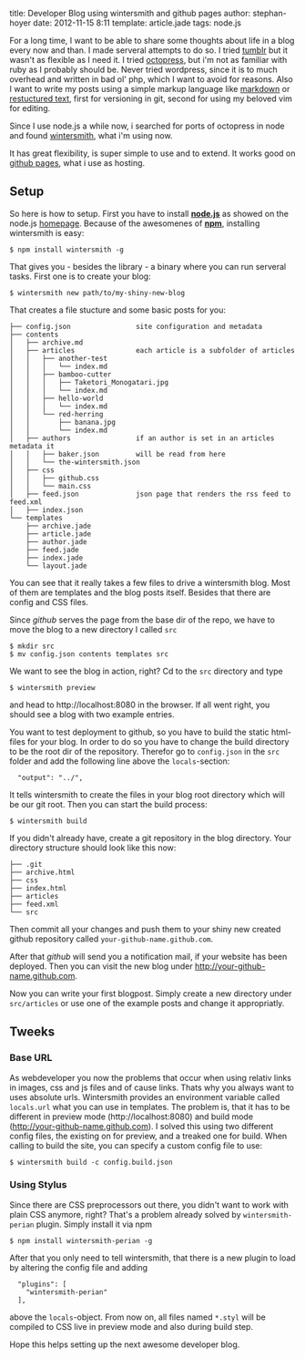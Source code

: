 title: Developer Blog using wintersmith and github pages
author: stephan-hoyer
date: 2012-11-15 8:11
template: article.jade
tags: node.js

For a long time, I want to be able to share some thoughts about life in a
blog every now and than. I made serveral attempts to do so. I tried
[tumblr](http://tumblr.com) but it wasn't as flexible as I need it. I tried 
[octopress](http://octopress.org), but i'm not as
familiar with ruby as I probably should be. Never tried wordpress, since it
is to much overhead and written in bad ol' php, which I want to avoid for
reasons. Also I want to write my posts using a simple markup language like
[markdown](http://daringfireball.net/projects/markdown/) or 
[restuctured text](http://google.com), 
first for versioning in git, second for using my beloved vim for editing. 

Since I use node.js a while now, i searched for
ports of octopress in node and found
[wintersmith](https://github.com/jnordberg/wintersmith), what i'm using now.

It has great flexibility, is super simple to use and to extend. It works good
on [github pages](http://pages.github.com/), what i use as hosting.

## Setup

So here is how to setup. First you have to install
[**node.js**](http://nodejs.org) as showed on the node.js
[homepage](http://nodejs.org). Because of the awesomenes of 
[**npm**](http://npmjs.org), installing wintersmith is easy:

```
$ npm install wintersmith -g
```

That gives you - besides the library - a binary where you can run serveral
tasks. First one is to create your blog:

```
$ wintersmith new path/to/my-shiny-new-blog
```

That creates a file stucture and some basic posts for you:

```
├── config.json                site configuration and metadata
├── contents
│   ├── archive.md
│   ├── articles               each article is a subfolder of articles
│   │   ├── another-test
│   │   │   └── index.md
│   │   ├── bamboo-cutter
│   │   │   ├── Taketori_Monogatari.jpg
│   │   │   └── index.md
│   │   ├── hello-world
│   │   │   └── index.md
│   │   └── red-herring
│   │       ├── banana.jpg
│   │       └── index.md
│   ├── authors                if an author is set in an articles metadata it
│   │   ├── baker.json         will be read from here
│   │   └── the-wintersmith.json
│   ├── css
│   │   ├── github.css
│   │   └── main.css
│   ├── feed.json              json page that renders the rss feed to feed.xml
│   ├── index.json
└── templates
    ├── archive.jade
    ├── article.jade
    ├── author.jade
    ├── feed.jade
    ├── index.jade
    └── layout.jade
```
You can see that it really takes a few files to drive a wintersmith blog. Most
of them are templates and the blog posts itself. Besides that there are config
and CSS files.

Since _github_ serves the page from the base dir of the repo, we have to move
the blog to a new directory I called `src`

```
$ mkdir src
$ mv config.json contents templates src
```

We want to see the blog in action, right? Cd to the `src` directory and type

```
$ wintersmith preview
```

and head to http://localhost:8080 in the browser. If all went right, you should see a
blog with two example entries.

You want to test deployment to github, so you have to build the static
html-files for your blog. In order to do so you have to change the build 
directory to be the root dir of the repository. Therefor go to `config.json`
in the `src` folder and add the following line above the `locals`-section:

```
  "output": "../",
```

It tells wintersmith to create the files in your blog root directory which 
will be our git root. Then you can start the build process:

```
$ wintersmith build
```

If you didn't already have, create a git repository in the
blog directory. Your directory structure should look like this now:

```
├── .git
├── archive.html
├── css
├── index.html
├── articles
├── feed.xml
└── src
```

Then commit all your changes and push them to your shiny new
created github repository called `your-github-name.github.com`.

After that _github_ will send you a notification mail, if your website has
been deployed. Then you can visit the new blog under
http://your-github-name.github.com.

Now you can write your first blogpost. Simply create a new directory under
`src/articles` or use one of the example posts and change it appropriatly.

## Tweeks

### Base URL

As webdeveloper you now the problems that occur when using relativ links in
images, css and js files and of cause links. Thats why you always want to uses
absolute urls. Wintersmith provides an environment variable called
`locals.url` what you can use in templates. The problem is, that it has to be
different in preview mode (http://localhost:8080) and build mode
(http://your-github-name.github.com). I solved this using two different config
files, the existing on for preview, and a treaked one for build. When calling
to build the site, you can specify a custom config file to use:

```
$ wintersmith build -c config.build.json
```

### Using Stylus

Since there are CSS preprocessors out there, you didn't want to work with
plain CSS anymore, right? That's a problem already solved by
`wintersmith-perian` plugin. Simply install it via npm

```
$ npm install wintersmith-perian -g
```

After that you only need to tell wintersmith, that there is a new plugin to
load by altering the config file and adding

```
  "plugins": [
    "wintersmith-perian"
  ],
```

above the `locals`-object. From now on, all files named `*.styl` will be compiled
to CSS live in preview mode and also during build step.

Hope this helps setting up the next awesome developer blog.
